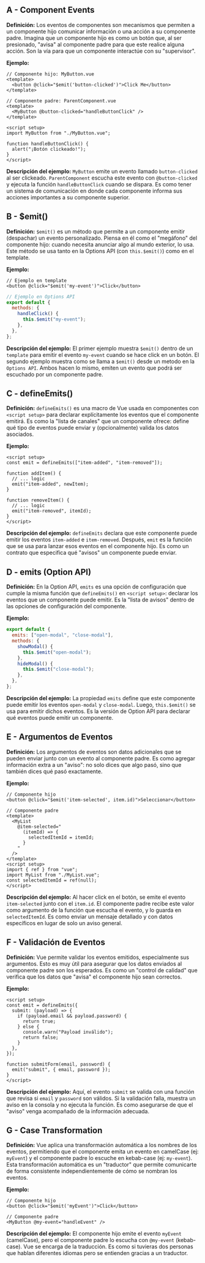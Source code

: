 ## A - Component Events

**Definición:** Los eventos de componentes son mecanismos que permiten a un componente hijo comunicar información o una acción a su componente padre. Imagina que un componente hijo es como un botón que, al ser presionado, "avisa" al componente padre para que este realice alguna acción. Son la vía para que un componente interactúe con su "supervisor".

**Ejemplo:**

```vue
// Componente hijo: MyButton.vue
<template>
  <button @click="$emit('button-clicked')">Click Me</button>
</template>
```

```vue
// Componente padre: ParentComponent.vue
<template>
  <MyButton @button-clicked="handleButtonClick" />
</template>

<script setup>
import MyButton from "./MyButton.vue";

function handleButtonClick() {
  alert("¡Botón clickeado!");
}
</script>
```

**Descripción del ejemplo:** `MyButton` emite un evento llamado `button-clicked` al ser clickeado. `ParentComponent` escucha este evento con `@button-clicked` y ejecuta la función `handleButtonClick` cuando se dispara. Es como tener un sistema de comunicación en donde cada componente informa sus acciones importantes a su componente superior.

## B - $emit()

**Definición:** `$emit()` es un método que permite a un componente emitir (despachar) un evento personalizado. Piensa en él como el "megáfono" del componente hijo: cuando necesita anunciar algo al mundo exterior, lo usa. Este método se usa tanto en la Options API (con `this.$emit()`) como en el template.

**Ejemplo:**

```vue
// Ejemplo en template
<button @click="$emit('my-event')">Click</button>
```

```js
// Ejemplo en Options API
export default {
  methods: {
    handleClick() {
      this.$emit("my-event");
    },
  },
};
```

**Descripción del ejemplo:** El primer ejemplo muestra `$emit()` dentro de un `template` para emitir el evento `my-event` cuando se hace click en un botón. El segundo ejemplo muestra como se llama a `$emit()` desde un metodo en la `Options API`. Ambos hacen lo mismo, emiten un evento que podrá ser escuchado por un componente padre.

## C - defineEmits()

**Definición:** `defineEmits()` es una macro de Vue usada en componentes con `<script setup>` para declarar explícitamente los eventos que el componente emitirá. Es como la "lista de canales" que un componente ofrece: define qué tipo de eventos puede enviar y (opcionalmente) valida los datos asociados.

**Ejemplo:**

```vue
<script setup>
const emit = defineEmits(["item-added", "item-removed"]);

function addItem() {
  // ... logic
  emit("item-added", newItem);
}

function removeItem() {
  // ... logic
  emit("item-removed", itemId);
}
</script>
```

**Descripción del ejemplo:** `defineEmits` declara que este componente puede emitir los eventos `item-added` e `item-removed`. Después, `emit` es la función que se usa para lanzar esos eventos en el componente hijo. Es como un contrato que especifica qué "avisos" un componente puede enviar.

## D - emits (Option API)

**Definición:** En la Option API, `emits` es una opción de configuración que cumple la misma función que `defineEmits()` en `<script setup>`: declarar los eventos que un componente puede emitir. Es la "lista de avisos" dentro de las opciones de configuración del componente.

**Ejemplo:**

```js
export default {
  emits: ["open-modal", "close-modal"],
  methods: {
    showModal() {
      this.$emit("open-modal");
    },
    hideModal() {
      this.$emit("close-modal");
    },
  },
};
```

**Descripción del ejemplo:** La propiedad `emits` define que este componente puede emitir los eventos `open-modal` y `close-modal`. Luego, `this.$emit()` se usa para emitir dichos eventos. Es la versión de Option API para declarar qué eventos puede emitir un componente.

## E - Argumentos de Eventos

**Definición:** Los argumentos de eventos son datos adicionales que se pueden enviar junto con un evento al componente padre. Es como agregar información extra a un "aviso": no solo dices que algo pasó, sino que también dices qué pasó exactamente.

**Ejemplo:**

```vue
// Componente hijo
<button @click="$emit('item-selected', item.id)">Seleccionar</button>

// Componente padre
<template>
  <MyList
    @item-selected="
      (itemId) => {
        selectedItemId = itemId;
      }
    "
  />
</template>
<script setup>
import { ref } from "vue";
import MyList from "./MyList.vue";
const selectedItemId = ref(null);
</script>
```

**Descripción del ejemplo:** Al hacer click en el botón, se emite el evento `item-selected` junto con el `item.id`. El componente padre recibe este valor como argumento de la función que escucha el evento, y lo guarda en `selectedItemId`. Es como enviar un mensaje detallado y con datos específicos en lugar de solo un aviso general.

## F - Validación de Eventos

**Definición:** Vue permite validar los eventos emitidos, especialmente sus argumentos. Esto es muy útil para asegurar que los datos enviados al componente padre son los esperados. Es como un "control de calidad" que verifica que los datos que "avisa" el componente hijo sean correctos.

**Ejemplo:**

```vue
<script setup>
const emit = defineEmits({
  submit: (payload) => {
    if (payload.email && payload.password) {
      return true;
    } else {
      console.warn("Payload inválido");
      return false;
    }
  },
});

function submitForm(email, password) {
  emit("submit", { email, password });
}
</script>
```

**Descripción del ejemplo:** Aquí, el evento `submit` se valida con una función que revisa si `email` y `password` son válidos. Si la validación falla, muestra un aviso en la consola y no ejecuta la función. Es como asegurarse de que el "aviso" venga acompañado de la información adecuada.

## G - Case Transformation

**Definición:** Vue aplica una transformación automática a los nombres de los eventos, permitiendo que el componente emita un evento en camelCase (ej: `myEvent`) y el componente padre lo escuche en kebab-case (ej: `my-event`). Esta transformación automática es un "traductor" que permite comunicarte de forma consistente independientemente de cómo se nombran los eventos.

**Ejemplo:**

```vue
// Componente hijo
<button @click="$emit('myEvent')">Click</button>

// Componente padre
<MyButton @my-event="handleEvent" />
```

**Descripción del ejemplo:** El componente hijo emite el evento `myEvent` (camelCase), pero el componente padre lo escucha con `@my-event` (kebab-case). Vue se encarga de la traducción. Es como si tuvieras dos personas que hablan diferentes idiomas pero se entienden gracias a un traductor.

